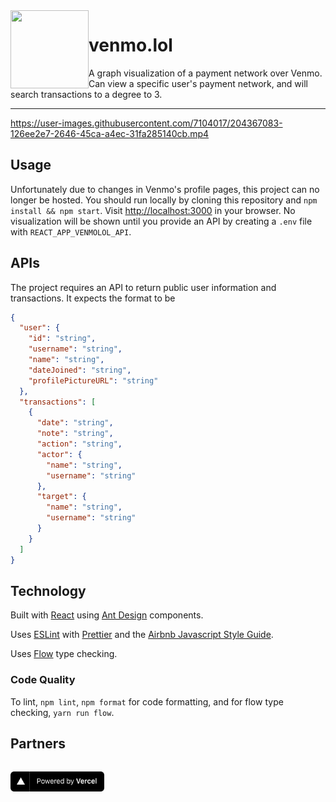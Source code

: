 <img align="left" width="125" height="125" src="https://pineapple.lol/asset/fronz.png">

# venmo.lol

A graph visualization of a payment network over Venmo. Can view a specific user's payment network, and will search transactions to a degree to 3.

---

https://user-images.githubusercontent.com/7104017/204367083-126ee2e7-2646-45ca-a4ec-31fa285140cb.mp4

## Usage

Unfortunately due to changes in Venmo's profile pages, this project can no longer be hosted. You should run locally by cloning this repository and `npm install && npm start`. Visit [http://localhost:3000](http://localhost:3000) in your browser. No visualization will be shown until you provide an API by creating a `.env` file with `REACT_APP_VENMOLOL_API`.

## APIs

The project requires an API to return public user information and transactions. It expects the format to be

```json
{
  "user": {
    "id": "string",
    "username": "string",
    "name": "string",
    "dateJoined": "string",
    "profilePictureURL": "string"
  },
  "transactions": [
    {
      "date": "string",
      "note": "string",
      "action": "string",
      "actor": {
        "name": "string",
        "username": "string"
      },
      "target": {
        "name": "string",
        "username": "string"
      }
    }
  ]
}
```

## Technology

Built with [React](https://reactjs.org/) using [Ant Design](https://ant.design/) components.

Uses [ESLint](https://eslint.org) with [Prettier](https://prettier.io/) and the [Airbnb Javascript Style Guide](https://github.com/airbnb/javascript).

Uses [Flow](https://flow.org/) type checking.

### Code Quality

To lint, `npm lint`, `npm format` for code formatting, and for flow type checking, `yarn run flow`.

## Partners

<a href="https://vercel.com?utm_source=pineapplelol&utm_campaign=oss"><img style="padding-top: 15px; width: 150px;" src="public/powered-by-vercel.svg" /></a>

